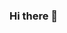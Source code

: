 ### Hi there 👋

<!--
**umut-enes-akkoyun/umut-enes-akkoyun** is a ✨ _special_ ✨ repository because its `README.md` (this file) appears on your GitHub profile.

Here are some ideas to get you started:

- 🔭 I’m currently working on ... React.js
- 🌱 I’m currently learning ... Solidity, Node.js
- 💬 Ask me about ... Only for job requests
- 📫 How to reach me: ... 
- 😄 Pronouns: ... He/Him
-->
